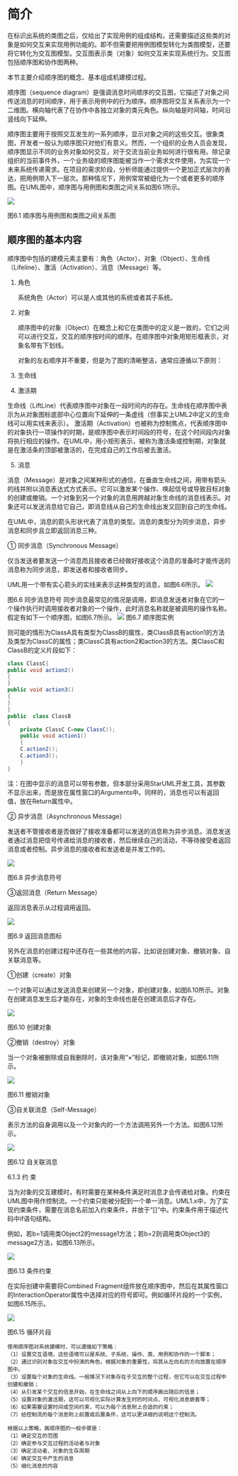 # 简介

在标识出系统的类图之后，仅给出了实现用例的组成结构，还需要描述这些类的对象是如何交互来实现用例功能的。即不但需要把用例图模型转化为类图模型，还要将它转化为交互图模型。交互图表示类（对象）如何交互来实现系统行为。交互图包括顺序图和协作图两种。

本节主要介绍顺序图的概念、基本组成机建模过程。

顺序图（sequence diagram）是强调消息时间顺序的交互图，它描述了对象之间传送消息的时间顺序，用于表示用例中的行为顺序。顺序图将交互关系表示为一个二维图。横向轴代表了在协作中各独立对象的类元角色。纵向轴是时间轴，时间沿竖线向下延伸。

顺序图主要用于按照交互发生的一系列顺序，显示对象之间的这些交互。很象类图，开发者一般认为顺序图只对他们有意义。然而，一个组织的业务人员会发现，顺序图显示不同的业务对象如何交互，对于交流当前业务如何进行很有用。除记录组织的当前事件外，一个业务级的顺序图能被当作一个需求文件使用，为实现一个未来系统传递需求。在项目的需求阶段，分析师能通过提供一个更加正式层次的表达，把用例带入下一层次。那种情况下，用例常常被细化为一个或者更多的顺序图。在UML图中，顺序图与用例图和类图之间关系如图6.1所示。 



![](https://raw.githubusercontent.com/ZanderZhao/images/master/img2019/20191123220225.png)

图6.1  顺序图与用例图和类图之间关系图 

## 顺序图的基本内容

顺序图中包括的建模元素主要有：角色（Actor）、对象（Object）、生命线（Lifeline）、激活（Activation）、消息（Message）等。

1. 角色

   系统角色（Actor）可以是人或其他的系统或者其子系统。 

2. 对象

   顺序图中的对象（Object）在概念上和它在类图中的定义是一致的，它们之间可以进行交互，交互的顺序按时间的顺序。在顺序图中对象用矩形框表示，对象名带有下划线。

   对象的左右顺序并不重要，但是为了图的清晰整洁，通常应遵循以下原则： 

3. 生命线

4. 激活期

生命线（LiftLine）代表顺序图中对象在一段时间内的存在。生命线在顺序图中表示为从对象图标底部中心位置向下延伸的一条虚线（但事实上UML2中定义的生命线可以用实线来表示）。
激活期（Activation）也被称为控制焦点，代表顺序图中的对象执行一项操作的时期，是顺序图中表示时间段的符号，在这个时间段内对象将执行相应的操作。在UML中，用小矩形表示，被称为激活条或控制期，对象就是在激活条的顶部被激活的，在完成自己的工作后被去激活。 

5. 消息

消息（Message）是对象之间某种形式的通信，在垂直生命线之间，用带有箭头的线并附以消息表达式方式表示。它可以激发某个操作、唤起信号或导致目标对象的创建或撤销。一个对象到另一个对象的消息用跨越对象生命线的消息线表示。对象还可以发送消息给它自己，即消息线从自己的生命线出发又回到自己的生命线。 


在UML中，消息的箭头形状代表了消息的类型。消息的类型分为同步消息，异步消息和同步且立即返回消息三种。 

① 同步消息（Synchronous Message）

仅当发送者要发送一个消息而且接收者已经做好接收这个消息的准备时才能传送的消息称为同步消息，即发送者和接收者同步。

UML用一个带有实心箭头的实线来表示这种类型的消息，如图6.6所示。 
![](https://raw.githubusercontent.com/ZanderZhao/images/master/img2019/20191123220434.png)

图6.6  同步消息符号 
同步消息最常见的情况是调用，即消息发送者对象在它的一个操作执行时调用接收者对象的一个操作，此时消息名称就是被调用的操作名称。
假定有如下一个顺序图，如图6.7所示。 
![](https://raw.githubusercontent.com/ZanderZhao/images/master/img2019/20191123220454.png)
图6.7  顺序图实例 


则可能的情形为ClassA具有类型为ClassB的属性，类ClassB具有action1的方法及类型为ClassC的属性；类ClassC具有action2和action3的方法。类ClassC和ClassB的定义片段如下： 


```java
class ClassC{
public void action2()
{	
}
public void action3()
{
}
}
public  class ClassB
{
	private ClassC C=new ClassC();
	public void action1()
	{
	C.action2();
	C.action3();
	}
} 
```
注：在图中显示的消息可以带有参数，但本部分采用StarUML开发工具，其参数不显示出来，而是放在属性窗口的Arguments中。同样的，消息也可以有返回值，放在Return属性中。 


② 异步消息（Asynchronous Message）

发送者不管接收者是否做好了接收准备都可以发送的消息称为异步消息。消息发送者通过消息把信号传递给消息的接收者，然后继续自己的活动，不等待接受者返回消息或者控制。异步消息的接收者和发送者是并发工作的。 

![](https://raw.githubusercontent.com/ZanderZhao/images/master/img2019/20191123220556.png)

图6.8  异步消息符号 

③返回消息（Return Message）

返回消息表示从过程调用返回。 

![](https://raw.githubusercontent.com/ZanderZhao/images/master/img2019/20191123220626.png)

图6.9  返回消息图标 

另外在消息的创建过程中还存在一些其他的内容，比如说创建对象、撤销对象、自关联消息等。 

①创建（create）对象

一个对象可以通过发送消息来创建另一个对象，即创建对象，如图6.10所示。对象在创建消息发生后才能存在，对象的生命线也是在创建消息后才存在。

![](https://raw.githubusercontent.com/ZanderZhao/images/master/img2019/20191123220655.png)

图6.10  创建对象 



②撤销（destroy）对象

当一个对象被删除或自我删除时，该对象用“×”标记，即撤销对象，如图6.11所示。 

![](https://raw.githubusercontent.com/ZanderZhao/images/master/img2019/20191123220724.png)

图6.11  撤销对象 



③自关联消息（Self-Message）

表示方法的自身调用以及一个对象内的一个方法调用另外一个方法。如图6.12所示。 

![](https://raw.githubusercontent.com/ZanderZhao/images/master/img2019/20191123220747.png)

图6.12  自关联消息 



6.1.3  约  束 



当为对象的交互建模时，有时需要在某种条件满足时消息才会传递给对象。约束在UML图中用作控制流。一个约束只能被分配到一个单一消息。UML1.x中，为了实现约束条件，需要在消息名前加入约束条件，并放于“[]”中。约束条件用于描述代码中if语句结构。

例如，若b=1调用类Object2的message1方法；若b=2则调用类Object3的message2方法，如图6.13所示。 



![](https://raw.githubusercontent.com/ZanderZhao/images/master/img2019/20191123220819.png)

图6.13  条件约束 



在实际创建中需要将Combined Fragment组件放在顺序图中，然后在其属性窗口的InteractionOperator属性中选择对应的符号即可。例如循环片段的一个实例，如图6.15所示。 



![](https://raw.githubusercontent.com/ZanderZhao/images/master/img2019/20191123220842.png)

图6.15  循环片段 



```
使用顺序图对系统建模时，可以遵循如下策略：
（1）设置交互语境，这些语境可以是系统、子系统、操作、类、用例和协作的一个脚本；
（2）通过识别对象在交互中扮演的角色，根据对象的重要性，将其从左向右的方向放置在顺序图中。
（3）设置每个对象的生命线。一般情况下对象存在于交互的整个过程，但它可以在交互过程中创建和撤销；
（4）从引发某个交互的信息开始，在生命线之间从上向下的顺序画出随后的信息；
（5）设置对象的激活期，这可以可视化实际计算发生时的时间点、可视化消息嵌套等；
（6）如果需要设置时间或空间约束，可以为每个消息附上合适的约束；
（7）给控制流的每个消息附上前置或后置条件，这可以更详细的说明这个控制流。 

```

```
根据以上策略，画顺序图的一般步骤是：
（1）确定交互的范围
（2）确定参与交互过程的活动者与对象
（3）确定活动者、对象的生存周期
（4）确定交互中产生的消息
（5）细化消息的内容 

```









